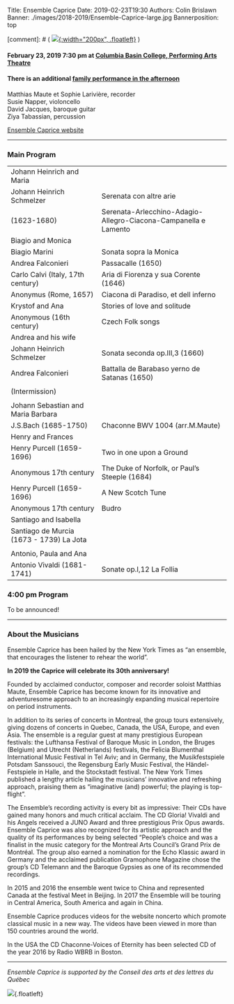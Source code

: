 Title: Ensemble Caprice
Date: 2019-02-23T19:30
Authors: Colin Brislawn
Banner: ./images/2018-2019/Ensemble-Caprice-large.jpg
Bannerposition: top

[comment]: # ( [![ ]({filename}/images/2017-2018/aeolus-quartet-400.jpg){:width="200px", .floatleft}]({filename}./AeolusQuartet.md) )


#### February 23, 2019 7:30 pm at [Columbia Basin College, Performing Arts Theatre](https://goo.gl/maps/BZDawJuNMRM2)

#### There is an additional [family performance in the afternoon]({filename}/2018-2019/EnsembleCapriceFamily.md)

Matthias Maute et Sophie Larivière, recorder <br>
Susie Napper, violoncello <br>
David Jacques, baroque guitar <br>
Ziya Tabassian, percussion


[Ensemble Caprice website](http://ensemblecaprice.com/en/)


---

### Main Program

|                                             |                                                                 |
|---------------------------------------------|-----------------------------------------------------------------|
| Johann Heinrich and Maria                   |                                                                 |
| Johann Heinrich Schmelzer                   | Serenata con altre arie                                         |
| (1623-1680)                                 | Serenata-Arlecchino-Adagio-Allegro-Ciacona-Campanella e Lamento |
| Biagio and Monica                           |                                                                 |
| Biagio Marini                               | Sonata sopra la Monica                                          |
| Andrea Falconieri                           | Passacalle (1650)                                               |
| Carlo Calvi (Italy, 17th century)           | Aria di Fiorenza y sua Corente (1646)                           |
| Anonymus (Rome, 1657)                       | Ciacona di Paradiso, et dell inferno                            |
| Krystof and Ana                             | Stories of love and solitude                                    |
| Anonymous (16th century)                    | Czech Folk songs                                                |
| Andrea and his wife                         |                                                                 |
| Johann Heinrich Schmelzer                   | Sonata seconda op.III,3 (1660)                                  |
| Andrea Falconieri                           | Battalla de Barabaso yerno de Satanas (1650)                    |
|                                             |                                                                 |
| (Intermission)                              |                                                                 |
|                                             |                                                                 |
| Johann Sebastian and Maria Barbara          |                                                                 |
| J.S.Bach (1685-1750)                        | Chaconne BWV 1004 (arr.M.Maute)                                 |
| Henry and Frances                           |                                                                 |
| Henry Purcell (1659-1696)                   | Two in one upon a Ground                                        |
| Anonymous 17th century                      | The Duke of Norfolk, or Paul’s Steeple (1684)                   |
| Henry Purcell (1659-1696)                   | A New Scotch Tune                                               |
| Anonymous 17th century                      | Budro                                                           |
| Santiago and Isabella                       |                                                                 |
| Santiago de Murcia (1673 - 1739)    La Jota |                                                                 |
|                                             |                                                                 |
| Antonio, Paula and Ana                      |                                                                 |
| Antonio Vivaldi (1681-1741)                 | Sonate op.I,12 La Follia                                        |


### 4:00 pm Program

To be announced!

---

### About the Musicians


Ensemble Caprice has been hailed by the New York Times as “an ensemble, that encourages the listener to rehear the world”.

**In 2019 the Caprice will celebrate its 30th anniversary!**

Founded by acclaimed conductor, composer and recorder soloist Matthias Maute, Ensemble Caprice has become known for its innovative and adventuresome approach to an increasingly expanding musical repertoire on period instruments.

In addition to its series of concerts in Montreal, the group tours extensively, giving dozens of concerts in Quebec, Canada, the USA, Europe, and even Asia. The ensemble is a regular guest at many prestigious European festivals: the Lufthansa Festival of Baroque Music in London, the Bruges (Belgium) and Utrecht (Netherlands) festivals, the Felicia Blumenthal International Music Festival in Tel Aviv; and in Germany, the Musikfestspiele Potsdam Sanssouci, the Regensburg Early Music Festival, the Händel-Festspiele in Halle, and the Stockstadt festival. The New York Times published a lengthy article hailing the musicians’ innovative and refreshing approach, praising them as “imaginative (and) powerful; the playing is top-flight”.

The Ensemble’s recording activity is every bit as impressive: Their CDs have gained many honors and much critical acclaim. The CD Gloria! Vivaldi and his Angels received a JUNO Award and three prestigious Prix Opus awards. Ensemble Caprice was also recognized for its artistic approach and the quality of its performances by being selected “People’s choice and was a finalist in the music category for the Montreal Arts Council’s Grand Prix de Montréal. The group also earned a nomination for the Echo Klassic award in Germany and the acclaimed publication Gramophone Magazine chose the group’s CD Telemann and the Baroque Gypsies as one of its recommended recordings.

In 2015 and 2016 the ensemble went twice to China and represented Canada at the festival Meet in Beijing. In 2017 the Ensemble will be touring in Central America, South America and again in China.

Ensemble Caprice produces videos for the website noncerto which promote classical music in a new way. The videos have been viewed in more than 150 countries around the world.

In the USA the CD Chaconne-Voices of Eternity has been selected CD of the year 2016 by Radio WBRB in Boston.

---

_Ensemble Caprice is supported by the Conseil des arts et des lettres du Québec_

![ ]({filename}/images/2018-2019/calq-logo.jpg){.floatleft}

